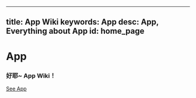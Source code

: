 
---
title: App Wiki
keywords: App
desc: App, Everything about App
id: home_page
---




<div>
    <h1><span>App</span></h1>
    <h3>好耶~ App Wiki！</h3>
</div>
<div id="big_btn_wrapper">
    <a class="btn" href="/all/">See App</a>
</div>

